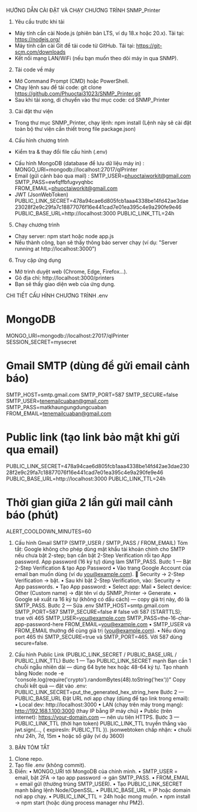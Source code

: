 HƯỚNG DẪN CÀI ĐẶT VÀ CHẠY CHƯƠNG TRÌNH SNMP_Printer

1. Yêu cầu trước khi tải

- Máy tính cần cài Node.js (phiên bản LTS, ví dụ 18.x hoặc 20.x).
  Tải tại: https://nodejs.org/
- Máy tính cần cài Git để tải code từ GitHub.
  Tải tại: https://git-scm.com/downloads
- Kết nối mạng LAN/WiFi (nếu bạn muốn theo dõi máy in qua SNMP).

2. Tải code về máy

- Mở Command Prompt (CMD) hoặc PowerShell.
- Chạy lệnh sau để tải code:
  git clone https://github.com/Phuoctai31023/SNMP_Printer.git
- Sau khi tải xong, di chuyển vào thư mục code:
  cd SNMP_Printer

3. Cài đặt thư viện

- Trong thư mục SNMP_Printer, chạy lệnh:
  npm install
  (Lệnh này sẽ cài đặt toàn bộ thư viện cần thiết trong file package.json)

4. Cấu hình chương trình

- Kiểm tra & thay đổi file cấu hình (.env)

* Cấu hình MongoDB (database để lưu dữ liệu máy in) :
  MONGO_URI=mongodb://localhost:27017/qlPrinter
* Email (gửi cảnh báo qua mail) :
  SMTP_USER=phuoctaiworkit@gmail.com
  SMTP_PASS=ewfqffbfugvyqhbc  
  FROM_EMAIL=phuoctaiworkit@gmail.com
* JWT (JsonWebToken)
  PUBLIC_LINK_SECRET=478a94cae6d805fcb1aaa4338be14fd42ae3dae23028f2e9c29fa7c18877076f16e441cad7e01ea395c4e9a290fe9e46
  PUBLIC_BASE_URL=http://localhost:3000
  PUBLIC_LINK_TTL=24h

5. Chạy chương trình

- Chạy server:
  npm start hoặc node app.js
- Nếu thành công, bạn sẽ thấy thông báo server chạy (ví dụ: "Server running at http://localhost:3000")

6. Truy cập ứng dụng

- Mở trình duyệt web (Chrome, Edge, Firefox...).
- Gõ địa chỉ: http://localhost:3000/printers
- Bạn sẽ thấy giao diện web của ứng dụng.

CHI TIẾT CẤU HÌNH CHƯƠNG TRÌNH
.env

# MongoDB

MONGO_URI=mongodb://localhost:27017/qlPrinter
SESSION_SECRET=mysecret

# Gmail SMTP (dùng để gửi email cảnh báo)

SMTP_HOST=smtp.gmail.com
SMTP_PORT=587
SMTP_SECURE=false
SMTP_USER=tenemailcuaban@gmail.com
SMTP_PASS=matkhaungungdungcuaban
FROM_EMAIL=tenemailcuaban@gmail.com

# Public link (tạo link bảo mật khi gửi qua email)

PUBLIC_LINK_SECRET=478a94cae6d805fcb1aaa4338be14fd42ae3dae23028f2e9c29fa7c18877076f16e441cad7e01ea395c4e9a290fe9e46
PUBLIC_BASE_URL=http://localhost:3000
PUBLIC_LINK_TTL=24h

# Thời gian giữa 2 lần gửi mail cảnh báo (phút)

ALERT_COOLDOWN_MINUTES=60



1. Cấu hình Gmail SMTP (SMTP_USER / SMTP_PASS / FROM_EMAIL)
   Tóm tắt: Google không cho phép dùng mật khẩu tài khoản chính cho SMTP nếu chưa bật 2-step; bạn cần bật 2-Step Verification rồi tạo App password. App password (16 ký tự) dùng làm SMTP_PASS.
   Bước 1 — Bật 2-Step Verification & tạo App Password
   • Vào trang Google Account của email bạn muốn dùng (ví dụ you@example.com).
    Security → 2-Step Verification → bật.
   • Sau khi bật 2-Step Verification, vào: Security → App passwords.
   • Tạo App password:
   • Select app: Mail
   • Select device: Other (Custom name) → đặt tên ví dụ SNMP_Printer → Generate.
   • Google sẽ xuất ra 16 ký tự (không có dấu cách) — copy giá trị này, đó là SMTP_PASS.
   Bước 2 — Sửa .env
   SMTP_HOST=smtp.gmail.com
   SMTP_PORT=587
   SMTP_SECURE=false # false với 587 (STARTTLS); true với 465
   SMTP_USER=you@example.com
   SMTP_PASS=the-16-char-app-password-here
   FROM_EMAIL=you@example.com
   • SMTP_USER và FROM_EMAIL thường để cùng giá trị (you@example.com).
   • Nếu dùng port 465 thì SMTP_SECURE=true và SMTP_PORT=465. Với 587 dùng secure=false.

2. Cấu hình Public Link (PUBLIC_LINK_SECRET / PUBLIC_BASE_URL / PUBLIC_LINK_TTL)
   Bước 1 — Tạo PUBLIC_LINK_SECRET mạnh
   Bạn cần 1 chuỗi ngẫu nhiên dài — dùng 64 byte hex hoặc 48-64 ký tự.
   Tạo nhanh bằng Node:
   node -e "console.log(require('crypto').randomBytes(48).toString('hex'))"
   Copy chuỗi kết quả — đặt vào .env:
   PUBLIC_LINK_SECRET=put_the_generated_hex_string_here
   Bước 2 — PUBLIC_BASE_URL
   Đặt URL nơi app chạy (dùng để tạo link trong email):
   • Local dev: http://localhost:3000
   • LAN (chạy trên máy trong mạng): http://192.168.1.100:3000 (thay IP bằng IP máy chủ)
   • Public (trên internet): https://your-domain.com — nên ưu tiên HTTPS.
   Bước 3 — PUBLIC_LINK_TTL (thời hạn token)
   PUBLIC_LINK_TTL truyền thẳng vào jwt.sign(..., { expiresIn: PUBLIC_TTL }). jsonwebtoken chấp nhận:
   • chuỗi như 24h, 7d, 15m
   • hoặc số giây (ví dụ 3600)

3. BẢN TÓM TẮT

1) Clone repo.
2) Tạo file .env (không commit).
3) Điền:
   • MONGO_URI tới MongoDB của chính mình.
   • SMTP_USER = email, bật 2FA → tạo app password → gán SMTP_PASS.
   • FROM_EMAIL = email gửi (thường trùng SMTP_USER).
   • Tạo PUBLIC_LINK_SECRET mạnh bằng lệnh Node/OpenSSL.
   • PUBLIC_BASE_URL = IP hoặc domain nơi app chạy.
   • PUBLIC_LINK_TTL = 24h hoặc mong muốn.
   • npm install → npm start (hoặc dùng process manager như PM2).
